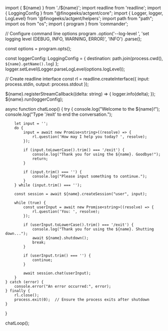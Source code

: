 import { ${name} } from './${name}';
import readline from 'readline';
import { LoggingConfig } from "@finogeeks/actgent/core";
import { Logger, logger, LogLevel} from '@finogeeks/actgent/helpers';
import path from "path";
import os from "os";
import { program } from 'commander';

// Configure command line options
program
  .option('--log-level <level>', 'set logging level (DEBUG, INFO, WARNING, ERROR)', 'INFO')
  .parse();

const options = program.opts();

const loggerConfig: LoggingConfig = {
  destination: path.join(process.cwd(), `${name}.getName().log`)
};
logger.setLevel(Logger.parseLogLevel(options.logLevel));

// Create readline interface
const rl = readline.createInterface({
    input: process.stdin,
    output: process.stdout
});

${name}.registerStreamCallback((delta: string) => {
    logger.info(delta);
});
${name}.run(loggerConfig);

async function chatLoop() {
    try {
        console.log("Welcome to the ${name}!");
        console.log("Type '/exit' to end the conversation.");

        let input = '';
        do {
            input = await new Promise<string>((resolve) => {
                rl.question('How may I help you today? ', resolve);
            });

            if (input.toLowerCase().trim() === '/exit') {
                console.log("Thank you for using the ${name}. Goodbye!");
                return;
            }

            if (input.trim() === '') {
                console.log("Please input something to continue.");
            }
        } while (input.trim() === '');

        const session = await ${name}.createSession("user", input);

        while (true) {
            const userInput = await new Promise<string>((resolve) => {
                rl.question('You: ', resolve);
            });

            if (userInput.toLowerCase().trim() === '/exit') {
                console.log("Thank you for using the ${name}. Shutting down...");
                await ${name}.shutdown();
                break;
            }

            if (userInput.trim() === '') {
                continue;
            }

            await session.chat(userInput);
        }
    } catch (error) {
        console.error("An error occurred:", error);
    } finally {
        rl.close();
        process.exit(0);  // Ensure the process exits after shutdown
    }
}

chatLoop();